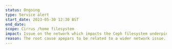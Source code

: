 ```yaml
---
status: Ongoing
type: Service alert
start_date: 2023-05-30 12:30 BST
end_date: 
scope: Cirrus /home filesystem
impact: Issue on the network which impacts the Ceph filesystem underpinning /home on Cirrus
reason: The root cause apepars to be related to a wider network issue. 
---
```

